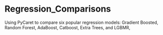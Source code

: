 # Regression_Comparisons
Using PyCaret to compare six popular regression models: Gradient Boosted, Random Forest, AdaBoost, Catboost, Extra Trees,  and LGBMR,
